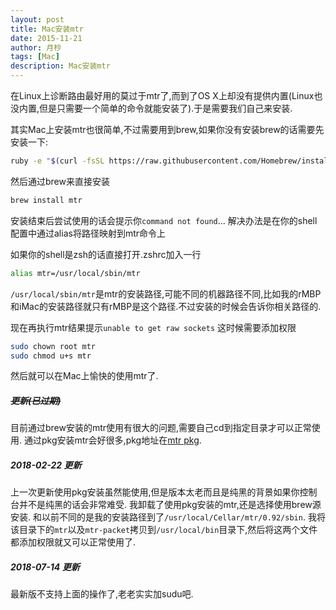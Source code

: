 ```yaml
---
layout: post
title: Mac安装mtr
date: 2015-11-21
author: 月杪
tags: [Mac]
description: Mac安装mtr
---
```


在Linux上诊断路由最好用的莫过于mtr了,而到了OS X上却没有提供内置(Linux也没内置,但是只需要一个简单的命令就能安装了).于是需要我们自己来安装.

其实Mac上安装mtr也很简单,不过需要用到brew,如果你没有安装brew的话需要先安装一下:

```bash
ruby -e "$(curl -fsSL https://raw.githubusercontent.com/Homebrew/install/master/install)"
```
然后通过brew来直接安装

```bash
brew install mtr
```
安装结束后尝试使用的话会提示你`command not found`...
解决办法是在你的shell配置中通过alias将路径映射到mtr命令上

如果你的shell是zsh的话直接打开.zshrc加入一行
```bash
alias mtr=/usr/local/sbin/mtr
```
`/usr/local/sbin/mtr`是mtr的安装路径,可能不同的机器路径不同,比如我的rMBP和iMac的安装路径就只有rMBP是这个路径.不过安装的时候会告诉你相关路径的.

现在再执行mtr结果提示`unable to get raw sockets`
这时候需要添加权限
```bash
sudo chown root mtr
sudo chmod u+s mtr
```
然后就可以在Mac上愉快的使用mtr了.

##### ~~更新(已过期)~~
目前通过brew安装的mtr使用有很大的问题,需要自己cd到指定目录才可以正常使用.
通过pkg安装mtr会好很多,pkg地址在[mtr pkg](http://rudix.org/packages/mtr.html).

##### 2018-02-22 更新
上一次更新使用pkg安装虽然能使用,但是版本太老而且是纯黑的背景如果你控制台并不是纯黑的话会非常难受.
我卸载了使用pkg安装的mtr,还是选择使用brew源安装.
和以前不同的是我的安装路径到了`/usr/local/Cellar/mtr/0.92/sbin`.
我将该目录下的`mtr`以及`mtr-packet`拷贝到`/usr/local/bin`目录下,然后将这两个文件都添加权限就又可以正常使用了.

##### 2018-07-14 更新
最新版不支持上面的操作了,老老实实加sudu吧.
